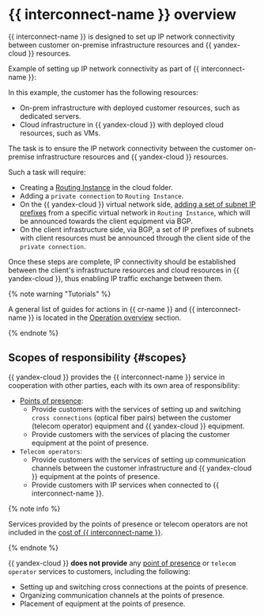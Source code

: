 # {{ interconnect-name }} overview

{{ interconnect-name }} is designed to set up IP network connectivity between customer on-premise infrastructure resources and {{ yandex-cloud }} resources.

Example of setting up IP network connectivity as part of {{ interconnect-name }}:



In this example, the customer has the following resources:

* On-prem infrastructure with deployed customer resources, such as dedicated servers.
* Cloud infrastructure in {{ yandex-cloud }} with deployed cloud resources, such as VMs.

The task is to ensure the IP network connectivity between the customer on-premise infrastructure resources and {{ yandex-cloud }} resources.

Such a task will require:



* Creating a [Routing Instance](../../cloud-router/concepts/routing-instance.md) in the cloud folder.
* Adding a `private connection` to `Routing Instance`.
* On the {{ yandex-cloud }} virtual network side, [adding a set of subnet IP prefixes](../../cloud-router/tutorials/ri-prefixes-upsert.md) from a specific virtual network in `Routing Instance`, which will be announced towards the client equipment via BGP.
* On the client infrastructure side, via BGP, a set of IP prefixes of subnets with client resources must be announced through the client side of the `private connection`.

Once these steps are complete, IP connectivity should be established between the client's infrastructure resources and cloud resources in {{ yandex-cloud }}, thus enabling IP traffic exchange between them.

{% note warning "Tutorials" %}

A general list of guides for actions in {{ cr-name }} and {{ interconnect-name }} is located in the [Operation overview](../operations/cic-cr-ops.md) section.

{% endnote %}

## Scopes of responsibility {#scopes}

{{ yandex-cloud }} provides the {{ interconnect-name }} service in cooperation with other parties, each with its own area of responsibility:
* [Points of presence](./pops.md):
  * Provide customers with the services of setting up and switching `cross connections` (optical fiber pairs) between the customer (telecom operator) equipment and {{ yandex-cloud }} equipment.
  * Provide customers with the services of placing the customer equipment at the point of presence.
* `Telecom operators`:
  * Provide customers with the services of setting up communication channels between the customer infrastructure and {{ yandex-cloud }} equipment at the points of presence.
  * Provide customers with IP services when connected to {{ interconnect-name }}.

{% note info %}

Services provided by the points of presence or telecom operators are not included in the [cost of {{ interconnect-name }}](../pricing.md).

{% endnote %}

{{ yandex-cloud }} **does not provide** any [point of presence](./pops.md) or `telecom operator` services to customers, including the following:
* Setting up and switching cross connections at the points of presence.
* Organizing communication channels at the points of presence.
* Placement of equipment at the points of presence.

